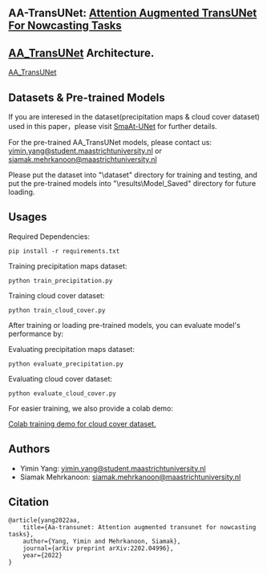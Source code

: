 AA-TransUNet: [Attention Augmented TransUNet For Nowcasting Tasks](https://arxiv.org/abs/2202.04996)
---

[AA_TransUNet](https://github.com/YangYimin98/AA-TransUNet/blob/main/model.eps) Architecture.
---
[AA_TransUNet](https://github.com/YangYimin98/AA-TransUNet/blob/main/model.png)

Datasets & Pre-trained Models
---
If you are interesed in the dataset(precipitation maps & cloud cover dataset) used in this paper，please visit [SmaAt-UNet](https://github.com/HansBambel/SmaAt-UNet) for further details.

For the pre-trained AA_TransUNet models, please contact us:
    yimin.yang@student.maastrichtuniversity.nl or siamak.mehrkanoon@maastrichtuniversity.nl

Please put the dataset into "\dataset" directory for training and testing, and put the pre-trained models into "\results\Model_Saved" directory for future loading.

Usages
---

Required Dependencies:

    pip install -r requirements.txt

Training precipitation maps dataset:

    python train_precipitation.py
    
Training cloud cover dataset:

    python train_cloud_cover.py

After training or loading pre-trained models, you can evaluate model's performance by:

Evaluating precipitation maps dataset:

    python evaluate_precipitation.py
    
Evaluating cloud cover dataset:

    python evaluate_cloud_cover.py
 
For easier training, we also provide a colab demo:

   [Colab training demo for cloud cover dataset.](https://github.com/YangYimin98/AA-TransUNet/blob/main/AA_TransUNet_Training_Demo_Cloud_Cover.ipynb)


Authors
---

* Yimin Yang: yimin.yang@student.maastrichtuniversity.nl 
* Siamak Mehrkanoon: siamak.mehrkanoon@maastrichtuniversity.nl

Citation
---
    @article{yang2022aa,
        title={Aa-transunet: Attention augmented transunet for nowcasting tasks},
        author={Yang, Yimin and Mehrkanoon, Siamak},
        journal={arXiv preprint arXiv:2202.04996},
        year={2022}
    }

